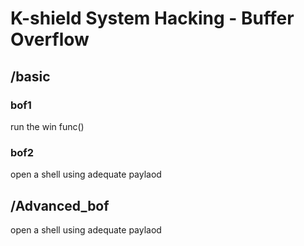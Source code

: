 # K-shield System Hacking - Buffer Overflow

## /basic
### bof1
run the win func()
### bof2
open a shell using adequate paylaod
## /Advanced_bof
open a shell using adequate paylaod

